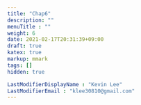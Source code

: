 ```yaml
---
title: "Chap6"
description: ""
menuTitle : ""
weight: 6
date: 2021-02-17T20:31:39+09:00
draft: true
katex: true
markup: mmark
tags: []
hidden: true

LastModifierDisplayName : "Kevin Lee"
LastModifierEmail : "klee30810@gmail.com"
---
```


